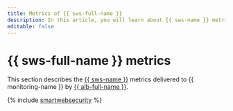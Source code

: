 ```yaml
---
title: Metrics of {{ sws-full-name }}
description: In this article, you will learn about {{ sws-name }} metrics.
editable: false
---
```


# {{ sws-full-name }} metrics


This section describes the [{{ sws-name }}](../../smartwebsecurity/) metrics delivered to {{ monitoring-name }} by [{{ alb-full-name }}](../../application-load-balancer/).

{% include [smartwebsecurity](../../_includes/monitoring/metrics-ref/smartwebsecurity.md) %}